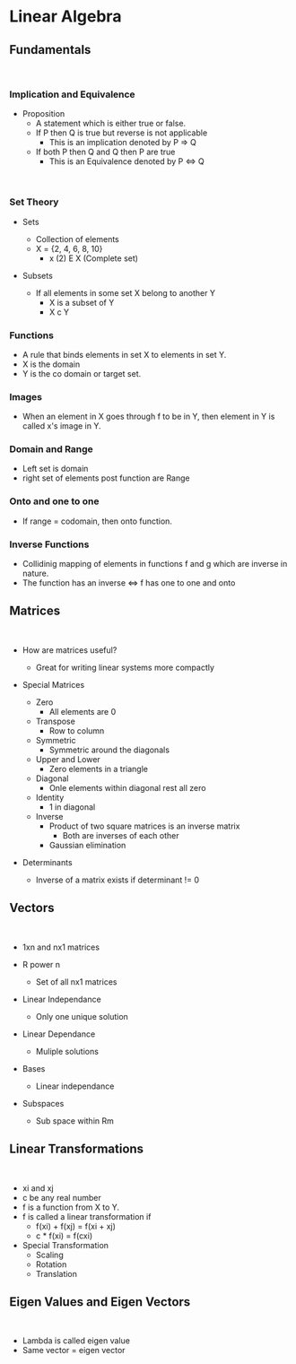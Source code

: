 # Linear Algebra

## Fundamentals
<br/>

### Implication and Equivalence

- Proposition
    - A statement which is either true or false.
    - If P then Q is true but reverse is not applicable
        - This is an implication denoted by P => Q
    - If both P then Q and Q then P are true
        - This is an Equivalence denoted by P <=> Q

<br/>

### Set Theory

- Sets
    - Collection of elements
    - X = {2, 4, 6, 8, 10}
        - x (2) E X (Complete set)

- Subsets
    - If all elements in some set X belong to another Y
        - X is a subset of Y
        - X c Y

### Functions

- A rule that binds elements in set X to elements in set Y.
- X is the domain
- Y is the co domain or target set.

### Images

- When an element in X goes through f to be in Y, then element in Y is called x's image in Y.

### Domain and Range

- Left set is domain
- right set of elements post function are Range

### Onto and one to one

- If range = codomain, then onto function.

### Inverse Functions

- Collidinig mapping of elements in functions f and g which are inverse in nature.
- The function has an inverse <=>  f has one to one and onto

## Matrices
<br/>

- How are matrices useful?
    - Great for writing linear systems more compactly
- Special Matrices
    - Zero  
        - All elements are 0
    - Transpose 
        - Row to column
    - Symmetric
        - Symmetric around the diagonals
    - Upper and Lower
        - Zero elements in a triangle
    - Diagonal 
        - Onle elements within diagonal rest all zero 
    - Identity
        - 1 in diagonal 
    - Inverse 
        - Product of two square matrices is an inverse matrix
            - Both are inverses of each other 
        - Gaussian elimination

- Determinants
    - Inverse of a matrix exists if determinant != 0


## Vectors
<br/>

- 1xn and nx1 matrices
- R power n
    - Set of all nx1 matrices

- Linear Independance
    - Only one unique solution
- Linear Dependance
    - Muliple solutions
- Bases
    - Linear independance
- Subspaces
    - Sub space within Rm


## Linear Transformations
<br/>

- xi and xj
- c be any real number
- f is a function from X to Y.
- f is called a linear transformation if
    - f(xi) + f(xj) = f(xi + xj)
    - c * f(xi) = f(cxi)
- Special Transformation
    - Scaling
    - Rotation
    - Translation
    


## Eigen Values and Eigen Vectors
<br/>

- Lambda is called eigen value
- Same vector = eigen vector

